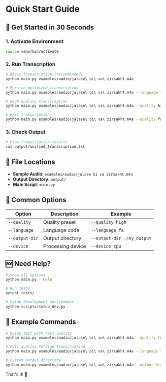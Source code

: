 # Quick Start Guide

## 🚀 Get Started in 30 Seconds

### 1. Activate Environment
```bash
source venv/bin/activate
```

### 2. Run Transcription
```bash
# Basic transcription (recommended)
python main.py examples/audio/jalase\ bi\ va\ zirsakht.m4a

# Persian-optimized transcription
python main.py examples/audio/jalase\ bi\ va\ zirsakht.m4a --language fa

# High quality transcription
python main.py examples/audio/jalase\ bi\ va\ zirsakht.m4a --quality high

# Fast transcription
python main.py examples/audio/jalase\ bi\ va\ zirsakht.m4a --quality fast
```

### 3. Check Output
```bash
# View transcription results
cat output/unified_transcription.txt
```

## 📁 File Locations

- **Sample Audio**: `examples/audio/jalase bi va zirsakht.m4a`
- **Output Directory**: `output/`
- **Main Script**: `main.py`

## 🔧 Common Options

| Option | Description | Example |
|--------|-------------|---------|
| `--quality` | Quality preset | `--quality high` |
| `--language` | Language code | `--language fa` |
| `--output-dir` | Output directory | `--output-dir ./my_output` |
| `--device` | Processing device | `--device cpu` |

## 🆘 Need Help?

```bash
# Show all options
python main.py --help

# Run tests
pytest tests/

# Setup development environment
python scripts/setup_dev.py
```

## 📝 Example Commands

```bash
# Quick test with fast quality
python main.py examples/audio/jalase\ bi\ va\ zirsakht.m4a --quality fast

# Full quality Persian transcription
python main.py examples/audio/jalase\ bi\ va\ zirsakht.m4a --language fa --quality high

# Custom output directory
python main.py examples/audio/jalase\ bi\ va\ zirsakht.m4a --output-dir ./my_transcriptions
```

That's it! 🎉 